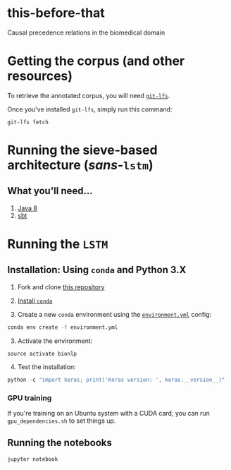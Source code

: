 # this-before-that
Causal precedence relations in the biomedical domain


# Getting the corpus (and other resources)
  To retrieve the annotated corpus, you will need [`git-lfs`](https://git-lfs.github.com).

  Once you've installed `git-lfs`, simply run this command:

  ```
  git-lfs fetch
  ```

# Running the sieve-based architecture (*sans*-`lstm`)

## What you'll need...
  1. [Java 8](http://www.oracle.com/technetwork/java/javase/downloads/jre8-downloads-2133155.html)
  2. [sbt](http://www.scala-sbt.org/release/tutorial/Setup.html)

# Running the `LSTM`

## Installation: Using `conda` and Python 3.X

1. Fork and clone [this repository](https://github.com/myedibleenso/this-before-that)

2. [Install `conda`](http://conda.pydata.org/miniconda.html)

2. Create a new `conda` environment using the [`environment.yml`](environment.yml) config:

```bash
conda env create -f environment.yml
```

3. Activate the environment:
```conda
source activate bionlp
```

4. Test the installation:
```python
python -c "import keras; print('Keras version: ', keras.__version__)"
```

### GPU training

If you're training on an Ubuntu system with a CUDA card, you can run `gpu_dependencies.sh` to set things up.

## Running the notebooks

```python
jupyter notebook
```
